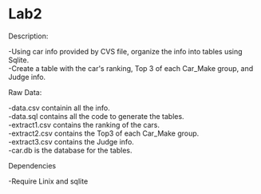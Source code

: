 # Lab2

Description:
<p>-Using car info provided by CVS file, organize the info into tables using Sqlite. <br>
-Create a table with the car's ranking, Top 3 of each Car_Make group, and Judge info. </p>

Raw Data:
<p>-data.csv containin all the info. <br>
-data.sql contains all the code to generate the tables. <br>
-extract1.csv contains the ranking of the cars. <br>
-extract2.csv contains the Top3 of each Car_Make group. <br>
-extract3.csv contains the Judge info.<br>
-car.db is the database for the tables.</p>

Dependencies
<p>-Require Linix and sqlite</p>
